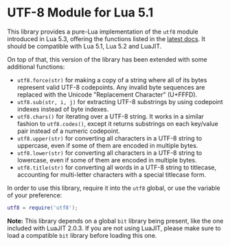 # UTF-8 Module for Lua 5.1

This library provides a pure-Lua implementation of the `utf8` module introduced in Lua 5.3, offering the functions listed in the [latest docs](https://www.lua.org/manual/5.4/manual.html#6.5). It should be compatible with Lua 5.1, Lua 5.2 and LuaJIT.

On top of that, this version of the library has been extended with some additional functions:

- `utf8.force(str)` for making a copy of a string where all of its bytes represent valid UTF-8 codepoints. Any invalid byte sequences are replaced with the Unicode "Replacement Character" (U+FFFD).
 - `utf8.sub(str, i, j)` for extracting UTF-8 substrings by using codepoint indexes instead of byte indexes.
 - `utf8.chars()` for iterating over a UTF-8 string. It works in a similar fashion to `utf8.codes()`, except it returns substrings on each key/value pair instead of a numeric codepoint.
 - `utf8.upper(str)` for converting all characters in a UTF-8 string to uppercase, even if some of them are encoded in multiple bytes.
 - `utf8.lower(str)` for converting all characters in a UTF-8 string to lowercase, even if some of them are encoded in multiple bytes.
 - `utf8.title(str)` for converting all words in a UTF-8 string to titlecase, accounting for multi-letter characters with a special titlecase form.


In order to use this library, require it into the `utf8` global, or use the variable of your preference:

```lua
utf8 = require('utf8');
```

**Note:** This library depends on a global `bit` library being present, like the one included with LuaJIT 2.0.3. If you are not using LuaJIT, please make sure to load a compatible `bit` library before loading this one.
